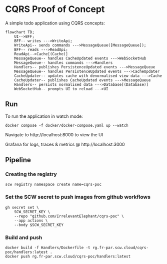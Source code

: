 # CQRS Proof of Concept

A simple todo application using CQRS concepts:

```mermaid
flowchart TD;
    UI-->BFF;
    BFF-- writes --->WriteApi;
    WriteApi-- sends commands --->MessageQueue([MessageQueue]);
    BFF-- reads --->ReadApi;
    ReadApi-->Cache[(Cache)]
    MessageQueue-- handles CacheUpdated events --->WebSocketHub
    MessageQueue-- handles commands --->Handlers
    Handlers-- publishes PersistenceUpdated events --->MessageQueue
    MessageQueue-- handles PersistenceUpdated events --->CacheUpdater
    CacheUpdater-- updates cache with denormalised view data --->Cache
    CacheUpdater-- publishes CacheUpdated events --->MessageQueue
    Handlers-- persists normalised data --->Database[(Database)]
    WebSocketHub-- prompts UI to reload --->UI
```

## Run

To run the application in watch mode:

```shell
docker compose -f docker/docker-compose.yaml up --watch
```

Navigate to http://localhost:8000 to view the UI

Grafana for logs, traces & metrics @ http://localhost:3000

## Pipeline

### Creating the registry

```shell
scw registry namespace create name=cqrs-poc
```

### Set the SCW secret to push images from github workflows

```shell
gh secret set \
    SCW_SECRET_KEY \
    --repo "github.com/IrrelevantElephant/cqrs-poc" \
    --app actions \
    --body $SCW_SECRET_KEY
```

### Build and push
```shell
docker build -f Handlers/Dockerfile -t rg.fr-par.scw.cloud/cqrs-poc/handlers:latest .
docker push rg.fr-par.scw.cloud/cqrs-poc/handlers:latest
```